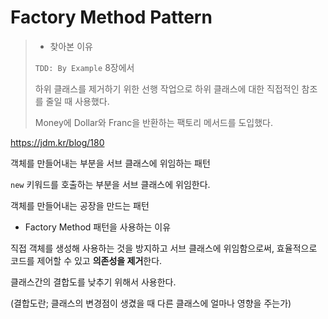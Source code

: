 # Factory Method Pattern

> - 찾아본 이유
>
> `TDD: By Example` 8장에서
>
> 하위 클래스를 제거하기 위한 선행 작업으로 하위 클래스에 대한 직접적인 참조를 줄일 때 사용했다.
>
> Money에 Dollar와 Franc을 반환하는 팩토리 메서드를 도입했다.



https://jdm.kr/blog/180

객체를 만들어내는 부분을 서브 클래스에 위임하는 패턴

`new` 키워드를 호출하는 부분을 서브 클래스에 위임한다.

객체를 만들어내는 공장을 만드는 패턴



- Factory Method 패턴을 사용하는 이유

직접 객체를 생성해 사용하는 것을 방지하고 서브 클래스에 위임함으로써, 효율적으로 코드를 제어할 수 있고 **의존성을 제거**한다.

클래스간의 결합도를 낮추기 위해서 사용한다.

(결합도란; 클래스의 변경점이 생겼을 때 다른 클래스에 얼마나 영향을 주는가)

